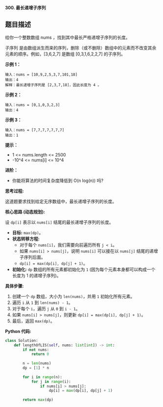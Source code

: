 **300. 最长递增子序列**

## 题目描述

给你一个整数数组 nums ，找到其中最长严格递增子序列的长度。

子序列 是由数组派生而来的序列，删除（或不删除）数组中的元素而不改变其余元素的顺序。例如，[3,6,2,7] 是数组 [0,3,1,6,2,2,7] 的子序列。

**示例 1：**
```
输入：nums = [10,9,2,5,3,7,101,18]
输出：4
解释：最长递增子序列是 [2,3,7,18]，因此长度为 4 。
```

**示例 2：**
```
输入：nums = [0,1,0,3,2,3]
输出：4
```

**示例 3：**
```
输入：nums = [7,7,7,7,7,7,7]
输出：1
```

**提示：**
- 1 <= nums.length <= 2500
- -10^4 <= nums[i] <= 10^4

**进阶：**
- 你能将算法的时间复杂度降低到 O(n log(n)) 吗?



**思考过程:**

这道题要求找到给定无序数组中，最长递增子序列的长度。

**核心思路 (动态规划):**

设 `dp[i]` 表示以 `nums[i]` 结尾的最长递增子序列的长度。
-   **目标:** `max(dp)`。
-   **状态转移方程:**
    -   对于每个 `nums[i]`，我们需要向前遍历所有 `j < i`。
    -   如果 `nums[i] > nums[j]`，说明 `nums[i]` 可以接在以 `nums[j]` 结尾的递增子序列后面。
    -   `dp[i] = max(dp[i], dp[j] + 1)`。
-   **初始化:** `dp` 数组的所有元素都初始化为 `1` (因为每个元素本身都可以构成一个长度为 1 的递增子序列)。

**具体步骤:**

1.  创建一个 `dp` 数组，大小为 `len(nums)`，并用 `1` 初始化所有元素。
2.  遍历 `i` 从 `1` 到 `len(nums) - 1`。
3.  对于每个 `i`，遍历 `j` 从 `0` 到 `i - 1`。
4.  如果 `nums[i] > nums[j]`，则更新 `dp[i] = max(dp[i], dp[j] + 1)`。
5.  最后，返回 `max(dp)`。

**Python 代码:**

```python
class Solution:
    def lengthOfLIS(self, nums: list[int]) -> int:
        if not nums:
            return 0
        
        n = len(nums)
        dp = [1] * n
        
        for i in range(n):
            for j in range(i):
                if nums[i] > nums[j]:
                    dp[i] = max(dp[i], dp[j] + 1)
        
        return max(dp)
```
